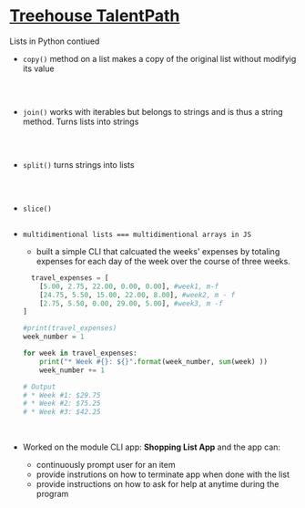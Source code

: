 # [Treehouse TalentPath]()
Lists in Python contiued
* `copy()` method on a list makes a copy of the original list without modifyig its value
  ```python
  ```
<br>

* `join()` works with iterables but belongs to strings and is thus a string method. Turns lists into strings
  ```python
  ```
<br>

* `split()` turns strings into lists
  ```python
  ```
<br>

* `slice()`
  ```python
  ```
* `multidimentional lists === multidimentional arrays in JS`
  * built a simple CLI that calcuated the weeks' expenses by totaling expenses for each day of the week over the course of three weeks.
  ```python
    travel_expenses = [
      [5.00, 2.75, 22.00, 0.00, 0.00], #week1, m-f
      [24.75, 5.50, 15.00, 22.00, 8.00], #week2, m - f
      [2.75, 5.50, 0.00, 29.00, 5.00], #week3, m -f
  ]

  #print(travel_expenses)
  week_number = 1

  for week in travel_expenses:
      print("* Week #{}: ${}".format(week_number, sum(week) ))
      week_number += 1

  # Output
  # * Week #1: $29.75                                  
  # * Week #2: $75.25                                         
  # * Week #3: $42.25
  ```
  <br>

* Worked on the module CLI app: __Shopping List App__ and the app can:
  * continuously prompt user for an item
  * provide instrutions on how to terminate app when done with the list
  * provide instructions on how to ask for help at anytime during the program
